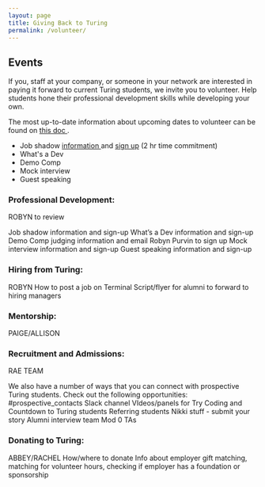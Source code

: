 ```yaml
---
layout: page
title: Giving Back to Turing
permalink: /volunteer/
---
```


## Events

If you, staff at your company, or someone in your network are interested in paying it forward to current Turing students, we invite you to volunteer. Help students hone their professional development skills while developing your own.

The most up-to-date information about upcoming dates to volunteer can be found on [this doc
](https://docs.google.com/document/d/1onS8F9uzftFGJbgNWyIeTCmzQW0mkBLZoDxsrVvO51o/edit?usp=sharing).
* Job shadow [information
](https://docs.google.com/document/d/1c9quTBUg_atuLUIru5fSAlBm6sHlWP5QwPN4xAIyEvk/edit?usp=sharing) and [sign up](https://www.signupgenius.com/go/turingjobshadow) (2 hr time commitment)
* What's a Dev
* Demo Comp
* Mock interview
* Guest speaking



### Professional Development:

ROBYN to review



Job shadow information and sign-up
What’s a Dev information and sign-up
Demo Comp judging information and email Robyn Purvin to sign up
Mock interview information and sign-up
Guest speaking information and sign-up

### Hiring from Turing:

ROBYN
How to post a job on Terminal
Script/flyer for alumni to forward to hiring managers

### Mentorship:

PAIGE/ALLISON

### Recruitment and Admissions:

RAE TEAM

We also have a number of ways that you can connect with prospective Turing students. Check out the following opportunities:
#prospective_contacts Slack channel
VIdeos/panels for Try Coding and Countdown to Turing students
Referring students
Nikki stuff - submit your story
Alumni interview team
Mod 0 TAs

### Donating to Turing:

ABBEY/RACHEL
How/where to donate
Info about employer gift matching, matching for volunteer hours, checking if employer has a foundation or sponsorship

